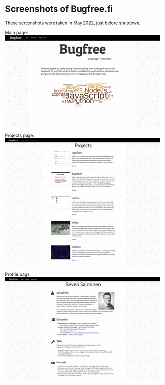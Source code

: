 # Screenshots of Bugfree.fi

These screenshots were taken in May 2022, just before shutdown.

Main page:
![Main page](bugfree_fi.png)

Projects page:
![Projects page](bugfree_fi_projects.png)

Profile page:
![Profile page](bugfree_fi_profile.png)

